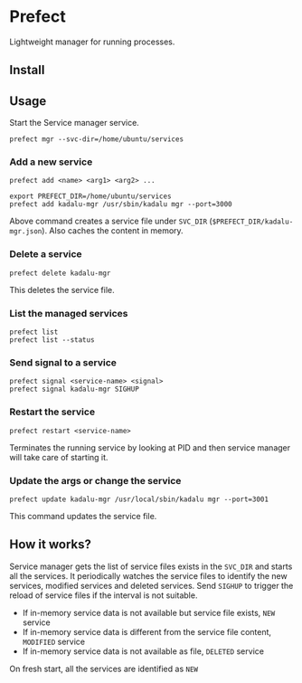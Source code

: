 # Prefect

Lightweight manager for running processes.

## Install

## Usage

Start the Service manager service. 

```
prefect mgr --svc-dir=/home/ubuntu/services
```

### Add a new service

```
prefect add <name> <arg1> <arg2> ...
```

```
export PREFECT_DIR=/home/ubuntu/services
prefect add kadalu-mgr /usr/sbin/kadalu mgr --port=3000
```

Above command creates a service file under `SVC_DIR` (`$PREFECT_DIR/kadalu-mgr.json`). Also caches the content in memory.

### Delete a service

```
prefect delete kadalu-mgr
```

This deletes the service file.

### List the managed services

```
prefect list
prefect list --status
```

### Send signal to a service

```
prefect signal <service-name> <signal>
prefect signal kadalu-mgr SIGHUP
```

### Restart the service

```
prefect restart <service-name>
```

Terminates the running service by looking at PID and then service manager will take care of starting it.

### Update the args or change the service

```
prefect update kadalu-mgr /usr/local/sbin/kadalu mgr --port=3001
```

This command updates the service file.

## How it works?

Service manager gets the list of service files exists in the `SVC_DIR` and starts all the services. It periodically watches the service files to identify the new services, modified services and deleted services. Send `SIGHUP` to trigger the reload of service files if the interval is not suitable.

- If in-memory service data is not available but service file exists, `NEW` service
- If in-memory service data is different from the service file content, `MODIFIED` service
- If in-memory service data is not available as file, `DELETED` service

On fresh start, all the services are identified as `NEW`

